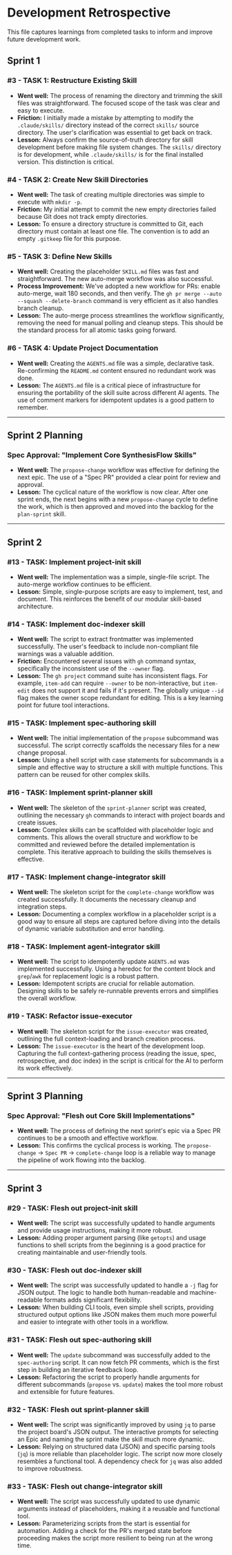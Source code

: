 # Development Retrospective

This file captures learnings from completed tasks to inform and improve future development work.

## Sprint 1

### #3 - TASK 1: Restructure Existing Skill

- **Went well:** The process of renaming the directory and trimming the skill files was straightforward. The focused scope of the task was clear and easy to execute.
- **Friction:** I initially made a mistake by attempting to modify the `.claude/skills/` directory instead of the correct `skills/` source directory. The user's clarification was essential to get back on track.
- **Lesson:** Always confirm the source-of-truth directory for skill development before making file system changes. The `skills/` directory is for development, while `.claude/skills/` is for the final installed version. This distinction is critical.

### #4 - TASK 2: Create New Skill Directories

- **Went well:** The task of creating multiple directories was simple to execute with `mkdir -p`.
- **Friction:** My initial attempt to commit the new empty directories failed because Git does not track empty directories.
- **Lesson:** To ensure a directory structure is committed to Git, each directory must contain at least one file. The convention is to add an empty `.gitkeep` file for this purpose.

### #5 - TASK 3: Define New Skills

- **Went well:** Creating the placeholder `SKILL.md` files was fast and straightforward. The new auto-merge workflow was also successful.
- **Process Improvement:** We've adopted a new workflow for PRs: enable auto-merge, wait 180 seconds, and then verify. The `gh pr merge --auto --squash --delete-branch` command is very efficient as it also handles branch cleanup.
- **Lesson:** The auto-merge process streamlines the workflow significantly, removing the need for manual polling and cleanup steps. This should be the standard process for all atomic tasks going forward.

### #6 - TASK 4: Update Project Documentation

- **Went well:** Creating the `AGENTS.md` file was a simple, declarative task. Re-confirming the `README.md` content ensured no redundant work was done.
- **Lesson:** The `AGENTS.md` file is a critical piece of infrastructure for ensuring the portability of the skill suite across different AI agents. The use of comment markers for idempotent updates is a good pattern to remember.

---
## Sprint 2 Planning

### Spec Approval: "Implement Core SynthesisFlow Skills"

- **Went well:** The `propose-change` workflow was effective for defining the next epic. The use of a "Spec PR" provided a clear point for review and approval.
- **Lesson:** The cyclical nature of the workflow is now clear. After one sprint ends, the next begins with a new `propose-change` cycle to define the work, which is then approved and moved into the backlog for the `plan-sprint` skill.

---
## Sprint 2

### #13 - TASK: Implement project-init skill

- **Went well:** The implementation was a simple, single-file script. The auto-merge workflow continues to be efficient.
- **Lesson:** Simple, single-purpose scripts are easy to implement, test, and document. This reinforces the benefit of our modular skill-based architecture.

### #14 - TASK: Implement doc-indexer skill

- **Went well:** The script to extract frontmatter was implemented successfully. The user's feedback to include non-compliant file warnings was a valuable addition.
- **Friction:** Encountered several issues with `gh` command syntax, specifically the inconsistent use of the `--owner` flag.
- **Lesson:** The `gh project` command suite has inconsistent flags. For example, `item-add` can require `--owner` to be non-interactive, but `item-edit` does not support it and fails if it's present. The globally unique `--id` flag makes the owner scope redundant for editing. This is a key learning point for future tool interactions.

### #15 - TASK: Implement spec-authoring skill

- **Went well:** The initial implementation of the `propose` subcommand was successful. The script correctly scaffolds the necessary files for a new change proposal.
- **Lesson:** Using a shell script with case statements for subcommands is a simple and effective way to structure a skill with multiple functions. This pattern can be reused for other complex skills.

### #16 - TASK: Implement sprint-planner skill

- **Went well:** The skeleton of the `sprint-planner` script was created, outlining the necessary `gh` commands to interact with project boards and create issues.
- **Lesson:** Complex skills can be scaffolded with placeholder logic and comments. This allows the overall structure and workflow to be committed and reviewed before the detailed implementation is complete. This iterative approach to building the skills themselves is effective.

### #17 - TASK: Implement change-integrator skill

- **Went well:** The skeleton script for the `complete-change` workflow was created successfully. It documents the necessary cleanup and integration steps.
- **Lesson:** Documenting a complex workflow in a placeholder script is a good way to ensure all steps are captured before diving into the details of dynamic variable substitution and error handling.

### #18 - TASK: Implement agent-integrator skill

- **Went well:** The script to idempotently update `AGENTS.md` was implemented successfully. Using a heredoc for the content block and `grep`/`awk` for replacement logic is a robust pattern.
- **Lesson:** Idempotent scripts are crucial for reliable automation. Designing skills to be safely re-runnable prevents errors and simplifies the overall workflow.

### #19 - TASK: Refactor issue-executor

- **Went well:** The skeleton script for the `issue-executor` was created, outlining the full context-loading and branch creation process.
- **Lesson:** The `issue-executor` is the heart of the development loop. Capturing the full context-gathering process (reading the issue, spec, retrospective, and doc index) in the script is critical for the AI to perform its work effectively.

---
## Sprint 3 Planning

### Spec Approval: "Flesh out Core Skill Implementations"

- **Went well:** The process of defining the next sprint's epic via a Spec PR continues to be a smooth and effective workflow.
- **Lesson:** This confirms the cyclical process is working. The `propose-change` -> `Spec PR` -> `complete-change` loop is a reliable way to manage the pipeline of work flowing into the backlog.

---
## Sprint 3

### #29 - TASK: Flesh out project-init skill

- **Went well:** The script was successfully updated to handle arguments and provide usage instructions, making it more robust.
- **Lesson:** Adding proper argument parsing (like `getopts`) and usage functions to shell scripts from the beginning is a good practice for creating maintainable and user-friendly tools.

### #30 - TASK: Flesh out doc-indexer skill

- **Went well:** The script was successfully updated to handle a `-j` flag for JSON output. The logic to handle both human-readable and machine-readable formats adds significant flexibility.
- **Lesson:** When building CLI tools, even simple shell scripts, providing structured output options like JSON makes them much more powerful and easier to integrate with other tools in a workflow.

### #31 - TASK: Flesh out spec-authoring skill

- **Went well:** The `update` subcommand was successfully added to the `spec-authoring` script. It can now fetch PR comments, which is the first step in building an iterative feedback loop.
- **Lesson:** Refactoring the script to properly handle arguments for different subcommands (`propose` vs. `update`) makes the tool more robust and extensible for future features.

### #32 - TASK: Flesh out sprint-planner skill

- **Went well:** The script was significantly improved by using `jq` to parse the project board's JSON output. The interactive prompts for selecting an Epic and naming the sprint make the skill much more dynamic.
- **Lesson:** Relying on structured data (JSON) and specific parsing tools (`jq`) is more reliable than placeholder logic. The script now more closely resembles a functional tool. A dependency check for `jq` was also added to improve robustness.

### #33 - TASK: Flesh out change-integrator skill

- **Went well:** The script was successfully updated to use dynamic arguments instead of placeholders, making it a reusable and functional tool.
- **Lesson:** Parameterizing scripts from the start is essential for automation. Adding a check for the PR's merged state before proceeding makes the script more resilient to being run at the wrong time.